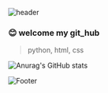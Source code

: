 ![header](https://capsule-render.vercel.app/api?type=waving&&color=gradient&height=300&section=header&text=goeom&fontSize=70)

### 😊 welcome my git_hub

> python, html, css


![Anurag's GitHub stats](https://github-readme-stats.vercel.app/api?username=goeom77&show_icons=true&theme=tokyonight)




![Footer](https://capsule-render.vercel.app/api?type=waving&color=gradient&height=200&section=footer)
